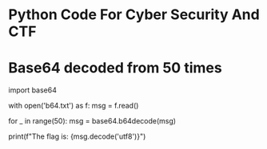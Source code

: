 #  Python Code For Cyber Security And CTF 

# Base64 decoded from 50 times

import base64


with open('b64.txt') as f:
    msg = f.read()


for _ in range(50):
    msg = base64.b64decode(msg)

print(f"The flag is: {msg.decode('utf8')}")
